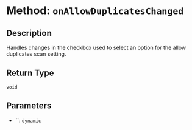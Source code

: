 # Method: `onAllowDuplicatesChanged`

## Description

Handles changes in the checkbox used to select an option for the allow duplicates scan setting.

## Return Type
`void`

## Parameters

- ``: `dynamic`
